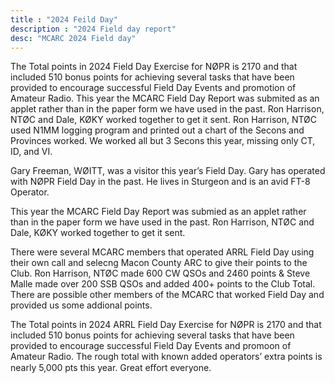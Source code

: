 ```yaml
---
title : "2024 Feild Day"
description : "2024 Field day report"
desc: "MCARC 2024 Field day"
---
```


<div class="2024fd">


The Total points in 2024 Field Day Exercise for
NØPR is 2170 and that included 510 bonus points
for achieving several tasks that have been
provided to encourage successful Field Day Events
and promotion of Amateur Radio. This year the
MCARC Field Day Report was submited as an
applet rather than in the paper form we have used
in the past. Ron Harrison, NTØC and Dale, KØKY
worked together to get it sent.
Ron Harrison, NTØC used N1MM logging
program and printed out a chart of the Secons
and Provinces worked. We worked all but 3
Secons this year, missing only CT, ID, and VI.

Gary Freeman, WØITT, was a visitor this
year’s Field Day. Gary has operated with NØPR
Field Day in the past. He lives in Sturgeon and is
an avid FT-8 Operator.

This year the MCARC Field Day Report was
submied as an applet rather than in the paper
form we have used in the past. Ron Harrison,
NTØC and Dale, KØKY worked together to get it
sent.

There were several MCARC members that
operated ARRL Field Day using their own call and
selecng Macon County ARC to give their points to
the Club. Ron Harrison, NTØC made 600 CW QSOs
and 2460 points & Steve Malle made over 200
SSB QSOs and added 400+ points to the Club Total.
There are possible other members of the MCARC
that worked Field Day and provided us some
addional points.

The Total points in 2024 ARRL Field Day
Exercise for NØPR is 2170 and that included 510
bonus points for achieving several tasks that have
been provided to encourage successful Field Day
Events and promoon of Amateur Radio. The
rough total with known added operators’ extra
points is nearly 5,000 pts this year. Great eﬀort
everyone.
</div>